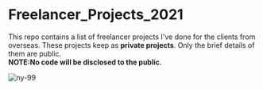 # Freelancer_Projects_2021

This repo contains a list of freelancer projects I've done for the clients from overseas. These projects keep as **private projects**. Only the brief details of them are public. \
**NOTE:No code will be disclosed to the public.**


![ny-99](https://user-images.githubusercontent.com/59219626/111684217-6f3b9580-884c-11eb-8fde-a70182ad71c9.gif)

